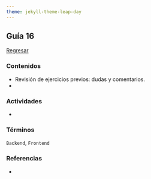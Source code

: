 ```yaml
---
theme: jekyll-theme-leap-day
---
```


## Guía 16

[Regresar](/DAWM-2022/)

### Contenidos

* Revisión de ejercicios previos: dudas y comentarios.
* 


### Actividades

* 

### Términos

`Backend`, `Frontend`

### Referencias

* 
